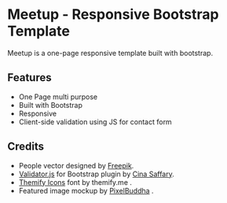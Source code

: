 # Meetup - Responsive Bootstrap Template
Meetup is a one-page responsive template built with bootstrap.

## Features
- One Page multi purpose
- Built with Bootstrap 
- Responsive
- Client-side validation using JS for contact form

## Credits
- People vector designed by [Freepik](http://www.freepik.com/free-photos-vectors/people).
- [Validator.js](http://1000hz.github.io/bootstrap-validator/) for Bootstrap plugin by [Cina Saffary](https://twitter.com/1000hz).
- [Themify Icons](https://themify.me/themify-icons) font by themify.me .
- Featured image mockup by [PixelBuddha](https://pixelbuddha.net/freebie/morning-device-mockups) .

